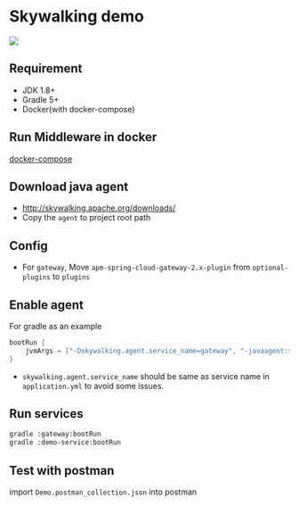 # Skywalking demo
![](https://camo.githubusercontent.com/839e5eb1943a8fdb6d0f123c717329a8be504b10/687474703a2f2f736b7977616c6b696e672e6170616368652e6f72672f6173736574732f6672616d652e6a7065673f753d3230313930353138)

## Requirement
* JDK 1.8+
* Gradle 5+
* Docker(with docker-compose)

## Run Middleware in docker
[docker-compose](./docker-compose/README.md)

## Download java agent
* http://skywalking.apache.org/downloads/
* Copy the `agent` to project root path

## Config 
* For `gateway`, Move `apm-spring-cloud-gateway-2.x-plugin` from `optional-plugins` to `plugins`

## Enable agent
For gradle as an example
```gradle
bootRun {
	jvmArgs = ["-Dskywalking.agent.service_name=gateway", "-javaagent:$projectDir/agent/skywalking-agent.jar"]
}
```
* `skywalking.agent.service_name` should be same as service name in `application.yml` to avoid some issues.

## Run services
```bash
gradle :gateway:bootRun
gradle :demo-service:bootRun
```

## Test with postman
import `Demo.postman_collection.json` into postman
